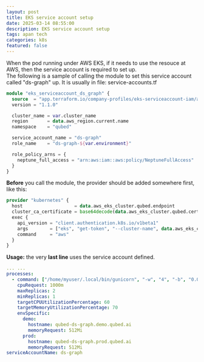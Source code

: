 ```yaml
---
layout: post
title: EKS service account setup
date: 2025-03-14 08:55:00
description: EKS service account setup
tags: apan tech
categories: k8s
featured: false
---
```

When the pod running under AWS EKS, if it needs to use the resouce at AWS, then the service account is required to set up.  
The following is a sample of calling the module to set this service account called "ds-graph" up.  It is usually in file: service-accounts.tf  
```terraform
module "eks_serviceaccount_ds_graph" {
  source  = "app.terraform.io/company-profiles/eks-serviceaccount-iam/aws"
  version = "1.1.0"

  cluster_name = var.cluster_name
  region       = data.aws_region.current.name
  namespace    = "qubed"

  service_account_name = "ds-graph"
  role_name    = "ds-graph-${var.environment}"

  role_policy_arns = {
    neptune_full_access = "arn:aws:iam::aws:policy/NeptuneFullAccess"
  }
}
```
**Before** you call the module, the provider should be added somewhere first, like this:  
```terraform
provider "kubernetes" {
  host                   = data.aws_eks_cluster.qubed.endpoint
  cluster_ca_certificate = base64decode(data.aws_eks_cluster.qubed.certificate_authority[0].data)
  exec {
    api_version = "client.authentication.k8s.io/v1beta1"
    args        = ["eks", "get-token", "--cluster-name", data.aws_eks_cluster.qubed.id]
    command     = "aws"
  }
}
```
**Usage:** the very **last line** uses the service account defined.  
```yaml
... ...
processes:
  - command: ["/home/myuser/.local/bin/gunicorn", "-w", "4", "-b", "0.0.0.0:3000", "main:app"]
    cpuRequest: 1000m
    maxReplicas: 2
    minReplicas: 1
    targetCPUUtilizationPercentage: 60
    targetMemoryUtilizationPercentage: 70       
    envSpecific:
      demo:
        hostname: qubed-ds-graph.demo.qubed.ai
        memoryRequest: 512Mi
      prod:
        hostname: qubed-ds-graph.prod.qubed.ai
        memoryRequest: 512Mi
serviceAccountName: ds-graph
```

